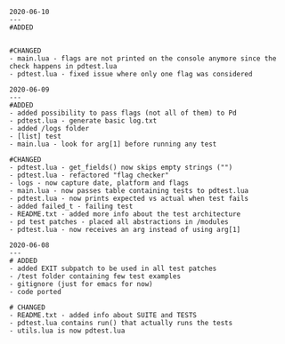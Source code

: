 	2020-06-10
	---
	#ADDED


	#CHANGED
	- main.lua - flags are not printed on the console anymore since the check happens in pdtest.lua
	- pdtest.lua - fixed issue where only one flag was considered

	2020-06-09
	---
	#ADDED
	- added possibility to pass flags (not all of them) to Pd
	- pdtest.lua - generate basic log.txt
	- added /logs folder
	- [list] test
	- main.lua - look for arg[1] before running any test
	
	#CHANGED
	- pdtest.lua - get_fields() now skips empty strings ("")
	- pdtest.lua - refactored "flag checker"
	- logs - now capture date, platform and flags
	- main.lua - now passes table containing tests to pdtest.lua
	- pdtest.lua - now prints expected vs actual when test fails
	- added failed_t - failing test
	- README.txt - added more info about the test architecture
	- pd test patches - placed all abstractions in /modules
	- pdtest.lua - now receives an arg instead of using arg[1]

	2020-06-08
	---	
	# ADDED
	- added EXIT subpatch to be used in all test patches	
	- /test folder containing few test examples
	- gitignore (just for emacs for now)
	- code ported

	# CHANGED
	- README.txt - added info about SUITE and TESTS	
	- pdtest.lua contains run() that actually runs the tests
	- utils.lua is now pdtest.lua
